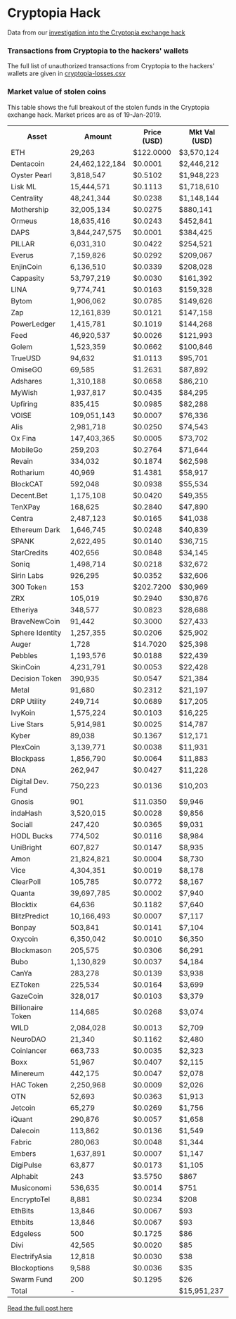 # Cryptopia Hack

Data from our [investigation into the Cryptopia exchange hack](https://elementus.io/blog/cryptopia-hack-transparency/)

### Transactions from Cryptopia to the hackers' wallets

The full list of unauthorized transactions from Cryptopia to the hackers' wallets are given in [cryptopia-losses.csv](https://github.com/elementus-io/cryptopia-hack/blob/master/cryptopia-losses.csv)

### Market value of stolen coins

This table shows the full breakout of the stolen funds in the Cryptopia exchange hack. Market prices are as of 19-Jan-2019.

<table>
  <tr>
    <th>Asset</th>
    <th>Amount</th>
    <th>Price (USD)</th>
    <th>Mkt Val (USD)</th>
  </tr>
<tr><td>ETH</td><td>29,263</td><td>$122.0000</td><td>$3,570,124</td></tr>
<tr><td>Dentacoin</td><td>24,462,122,184</td><td>$0.0001</td><td>$2,446,212</td></tr>
<tr><td>Oyster Pearl</td><td>3,818,547</td><td>$0.5102</td><td>$1,948,223</td></tr>
<tr><td>Lisk ML</td><td>15,444,571</td><td>$0.1113</td><td>$1,718,610</td></tr>
<tr><td>Centrality</td><td>48,241,344</td><td>$0.0238</td><td>$1,148,144</td></tr>
<tr><td>Mothership</td><td>32,005,134</td><td>$0.0275</td><td>$880,141</td></tr>
<tr><td>Ormeus</td><td>18,635,416</td><td>$0.0243</td><td>$452,841</td></tr>
<tr><td>DAPS</td><td>3,844,247,575</td><td>$0.0001</td><td>$384,425</td></tr>
<tr><td>PILLAR</td><td>6,031,310</td><td>$0.0422</td><td>$254,521</td></tr>
<tr><td>Everus</td><td>7,159,826</td><td>$0.0292</td><td>$209,067</td></tr>
<tr><td>EnjinCoin</td><td>6,136,510</td><td>$0.0339</td><td>$208,028</td></tr>
<tr><td>Cappasity</td><td>53,797,219</td><td>$0.0030</td><td>$161,392</td></tr>
<tr><td>LINA</td><td>9,774,741</td><td>$0.0163</td><td>$159,328</td></tr>
<tr><td>Bytom</td><td>1,906,062</td><td>$0.0785</td><td>$149,626</td></tr>
<tr><td>Zap</td><td>12,161,839</td><td>$0.0121</td><td>$147,158</td></tr>
<tr><td>PowerLedger</td><td>1,415,781</td><td>$0.1019</td><td>$144,268</td></tr>
<tr><td>Feed</td><td>46,920,537</td><td>$0.0026</td><td>$121,993</td></tr>
<tr><td>Golem</td><td>1,523,359</td><td>$0.0662</td><td>$100,846</td></tr>
<tr><td>TrueUSD</td><td>94,632</td><td>$1.0113</td><td>$95,701</td></tr>
<tr><td>OmiseGO</td><td>69,585</td><td>$1.2631</td><td>$87,892</td></tr>
<tr><td>Adshares</td><td>1,310,188</td><td>$0.0658</td><td>$86,210</td></tr>
<tr><td>MyWish</td><td>1,937,817</td><td>$0.0435</td><td>$84,295</td></tr>
<tr><td>Upfiring</td><td>835,415</td><td>$0.0985</td><td>$82,288</td></tr>
<tr><td>VOISE</td><td>109,051,143</td><td>$0.0007</td><td>$76,336</td></tr>
<tr><td>Alis</td><td>2,981,718</td><td>$0.0250</td><td>$74,543</td></tr>
<tr><td>Ox Fina</td><td>147,403,365</td><td>$0.0005</td><td>$73,702</td></tr>
<tr><td>MobileGo</td><td>259,203</td><td>$0.2764</td><td>$71,644</td></tr>
<tr><td>Revain</td><td>334,032</td><td>$0.1874</td><td>$62,598</td></tr>
<tr><td>Rotharium</td><td>40,969</td><td>$1.4381</td><td>$58,917</td></tr>
<tr><td>BlockCAT</td><td>592,048</td><td>$0.0938</td><td>$55,534</td></tr>
<tr><td>Decent.Bet</td><td>1,175,108</td><td>$0.0420</td><td>$49,355</td></tr>
<tr><td>TenXPay</td><td>168,625</td><td>$0.2840</td><td>$47,890</td></tr>
<tr><td>Centra</td><td>2,487,123</td><td>$0.0165</td><td>$41,038</td></tr>
<tr><td>Ethereum Dark</td><td>1,646,745</td><td>$0.0248</td><td>$40,839</td></tr>
<tr><td>SPANK</td><td>2,622,495</td><td>$0.0140</td><td>$36,715</td></tr>
<tr><td>StarCredits</td><td>402,656</td><td>$0.0848</td><td>$34,145</td></tr>
<tr><td>Soniq</td><td>1,498,714</td><td>$0.0218</td><td>$32,672</td></tr>
<tr><td>Sirin Labs</td><td>926,295</td><td>$0.0352</td><td>$32,606</td></tr>
<tr><td>300 Token</td><td>153</td><td>$202.7200</td><td>$30,969</td></tr>
<tr><td>ZRX</td><td>105,019</td><td>$0.2940</td><td>$30,876</td></tr>
<tr><td>Etheriya</td><td>348,577</td><td>$0.0823</td><td>$28,688</td></tr>
<tr><td>BraveNewCoin</td><td>91,442</td><td>$0.3000</td><td>$27,433</td></tr>
<tr><td>Sphere Identity</td><td>1,257,355</td><td>$0.0206</td><td>$25,902</td></tr>
<tr><td>Auger</td><td>1,728</td><td>$14.7020</td><td>$25,398</td></tr>
<tr><td>Pebbles</td><td>1,193,576</td><td>$0.0188</td><td>$22,439</td></tr>
<tr><td>SkinCoin</td><td>4,231,791</td><td>$0.0053</td><td>$22,428</td></tr>
<tr><td>Decision Token</td><td>390,935</td><td>$0.0547</td><td>$21,384</td></tr>
<tr><td>Metal</td><td>91,680</td><td>$0.2312</td><td>$21,197</td></tr>
<tr><td>DRP Utility</td><td>249,714</td><td>$0.0689</td><td>$17,205</td></tr>
<tr><td>IvyKoin</td><td>1,575,224</td><td>$0.0103</td><td>$16,225</td></tr>
<tr><td>Live Stars</td><td>5,914,981</td><td>$0.0025</td><td>$14,787</td></tr>
<tr><td>Kyber</td><td>89,038</td><td>$0.1367</td><td>$12,171</td></tr>
<tr><td>PlexCoin</td><td>3,139,771</td><td>$0.0038</td><td>$11,931</td></tr>
<tr><td>Blockpass</td><td>1,856,790</td><td>$0.0064</td><td>$11,883</td></tr>
<tr><td>DNA</td><td>262,947</td><td>$0.0427</td><td>$11,228</td></tr>
<tr><td>Digital Dev. Fund</td><td>750,223</td><td>$0.0136</td><td>$10,203</td></tr>
<tr><td>Gnosis</td><td>901</td><td>$11.0350</td><td>$9,946</td></tr>
<tr><td>indaHash</td><td>3,520,015</td><td>$0.0028</td><td>$9,856</td></tr>
<tr><td>Sociall</td><td>247,420</td><td>$0.0365</td><td>$9,031</td></tr>
<tr><td>HODL Bucks</td><td>774,502</td><td>$0.0116</td><td>$8,984</td></tr>
<tr><td>UniBright</td><td>607,827</td><td>$0.0147</td><td>$8,935</td></tr>
<tr><td>Amon</td><td>21,824,821</td><td>$0.0004</td><td>$8,730</td></tr>
<tr><td>Vice</td><td>4,304,351</td><td>$0.0019</td><td>$8,178</td></tr>
<tr><td>ClearPoll</td><td>105,785</td><td>$0.0772</td><td>$8,167</td></tr>
<tr><td>Quanta</td><td>39,697,785</td><td>$0.0002</td><td>$7,940</td></tr>
<tr><td>Blocktix</td><td>64,636</td><td>$0.1182</td><td>$7,640</td></tr>
<tr><td>BlitzPredict</td><td>10,166,493</td><td>$0.0007</td><td>$7,117</td></tr>
<tr><td>Bonpay</td><td>503,841</td><td>$0.0141</td><td>$7,104</td></tr>
<tr><td>Oxycoin</td><td>6,350,042</td><td>$0.0010</td><td>$6,350</td></tr>
<tr><td>Blockmason</td><td>205,575</td><td>$0.0306</td><td>$6,291</td></tr>
<tr><td>Bubo</td><td>1,130,829</td><td>$0.0037</td><td>$4,184</td></tr>
<tr><td>CanYa</td><td>283,278</td><td>$0.0139</td><td>$3,938</td></tr>
<tr><td>EZToken</td><td>225,534</td><td>$0.0164</td><td>$3,699</td></tr>
<tr><td>GazeCoin</td><td>328,017</td><td>$0.0103</td><td>$3,379</td></tr>
<tr><td>Billionaire Token</td><td>114,685</td><td>$0.0268</td><td>$3,074</td></tr>
<tr><td>WILD</td><td>2,084,028</td><td>$0.0013</td><td>$2,709</td></tr>
<tr><td>NeuroDAO</td><td>21,340</td><td>$0.1162</td><td>$2,480</td></tr>
<tr><td>Coinlancer</td><td>663,733</td><td>$0.0035</td><td>$2,323</td></tr>
<tr><td>Boxx</td><td>51,967</td><td>$0.0407</td><td>$2,115</td></tr>
<tr><td>Minereum</td><td>442,175</td><td>$0.0047</td><td>$2,078</td></tr>
<tr><td>HAC Token</td><td>2,250,968</td><td>$0.0009</td><td>$2,026</td></tr>
<tr><td>OTN</td><td>52,693</td><td>$0.0363</td><td>$1,913</td></tr>
<tr><td>Jetcoin</td><td>65,279</td><td>$0.0269</td><td>$1,756</td></tr>
<tr><td>iQuant</td><td>290,876</td><td>$0.0057</td><td>$1,658</td></tr>
<tr><td>Dalecoin</td><td>113,862</td><td>$0.0136</td><td>$1,549</td></tr>
<tr><td>Fabric</td><td>280,063</td><td>$0.0048</td><td>$1,344</td></tr>
<tr><td>Embers</td><td>1,637,891</td><td>$0.0007</td><td>$1,147</td></tr>
<tr><td>DigiPulse</td><td>63,877</td><td>$0.0173</td><td>$1,105</td></tr>
<tr><td>Alphabit</td><td>243</td><td>$3.5750</td><td>$867</td></tr>
<tr><td>Musiconomi</td><td>536,635</td><td>$0.0014</td><td>$751</td></tr>
<tr><td>EncryptoTel</td><td>8,881</td><td>$0.0234</td><td>$208</td></tr>
<tr><td>EthBits</td><td>13,846</td><td>$0.0067</td><td>$93</td></tr>
<tr><td>Ethbits</td><td>13,846</td><td>$0.0067</td><td>$93</td></tr>
<tr><td>Edgeless</td><td>500</td><td>$0.1725</td><td>$86</td></tr>
<tr><td>Divi</td><td>42,565</td><td>$0.0020</td><td>$85</td></tr>
<tr><td>ElectrifyAsia</td><td>12,818</td><td>$0.0030</td><td>$38</td></tr>
<tr><td>Blockoptions</td><td>9,588</td><td>$0.0036</td><td>$35</td></tr>
<tr><td>Swarm Fund</td><td>200</td><td>$0.1295</td><td>$26</td></tr>
<tr><td>Total</td><td>-</td><td></td><td>$15,951,237</td></tr>
</table>


[Read the full post here](https://elementus.io/blog/cryptopia-hack-transparency/)

